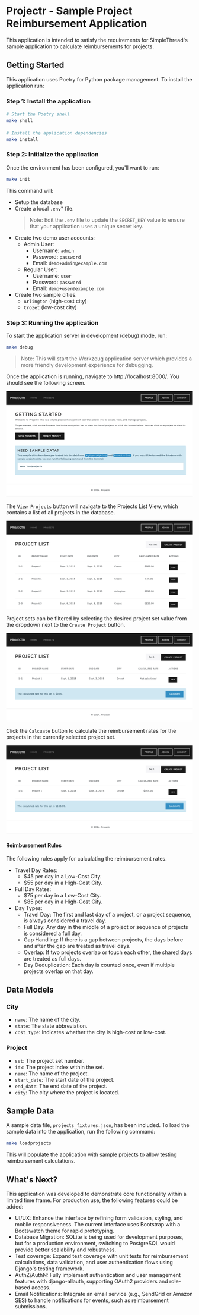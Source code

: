 # Projectr - Sample Project Reimbursement Application

This application is intended to satisfy the requirements for SimpleThread's sample application to calculate reimbursements for projects.

## Getting Started

This application uses Poetry for Python package management. To install the application run:


### Step 1: Install the application
```bash
# Start the Poetry shell
make shell

# Install the application dependencies
make install
```

### Step 2: Initialize the application
Once the environment has been configured, you'll want to run:
```bash
make init
```

This command will:
- Setup the database
- Create a local `.env`* file.
    > Note: Edit the `.env` file to update the `SECRET_KEY` value to ensure that your application uses a unique secret key.
- Create two demo user accounts:
    - Admin User:
        - Username: `admin`
        - Password: `password`
        - Email: `demo+admin@example.com`
    - Regular User:
        - Username: `user`
        - Password: `password`
        - Email: `demo+user@example.com`
- Create two sample cities.
    - `Arlington` (high-cost city)
    - `Crozet` (low-cost city)


### Step 3: Running the application
To start the application server in development (debug) mode, run:
```bash
make debug
```
> Note: This will start the Werkzeug application server which provides a more friendly development experience for debugging.

Once the application is running, navigate to http://localhost:8000/. You should see the following screen.

![Application Homepage](docs/homepage.png)

The `View Projects` button will navigate to the Projects List View, which contains a list of all projects in the database.

![Project List View - All Sets](docs/project_list.png)

Project sets can be filtered by selecting the desired project set value from the dropdown next to the `Create Project` button.

![Project List View - Set Selected](docs/project_view_empty.png)

Click the `Calcuate` button to calculate the reimbursement rates for the projects in the currently selected project set.

![Project List View - Calculate](docs/project_view_calculated.png)

#### Reimbursement Rules

The following rules apply for calculating the reimbursement rates.

- Travel Day Rates:
    - $45 per day in a Low-Cost City.
    - $55 per day in a High-Cost City.
- Full Day Rates:
    - $75 per day in a Low-Cost City.
    - $85 per day in a High-Cost City.
- Day Types:
    - Travel Day: The first and last day of a project, or a project sequence, is always considered a travel day.
    - Full Day: Any day in the middle of a project or sequence of projects is considered a full day.
    - Gap Handling: If there is a gap between projects, the days before and after the gap are treated as travel days.
    - Overlap: If two projects overlap or touch each other, the shared days are treated as full days.
    - Day Deduplication: Each day is counted once, even if multiple projects overlap on that day.

## Data Models

### City
- `name`: The name of the city.
- `state`: The state abbreviation.
- `cost_type`: Indicates whether the city is high-cost or low-cost.

### Project
- `set`: The project set number.
- `idx`: The project index within the set.
- `name`: The name of the project.
- `start_date`: The start date of the project.
- `end_date`: The end date of the project.
- `city`: The city where the project is located.

## Sample Data

A sample data file, `projects_fixtures.json`, has been included. To load the sample data into the application, run the following command:

```bash
make loadprojects
```

This will populate the application with sample projects to allow testing reimbursement calculations.

## What's Next?

This application was developed to demonstrate core functionality within a limited time frame. For production use, the following features could be added:

- UI/UX: Enhance the interface by refining form validation, styling, and mobile responsiveness. The current interface uses Bootstrap with a Bootswatch theme for rapid prototyping.
- Database Migration: SQLite is being used for development purposes, but for a production environment, switching to PostgreSQL would provide better scalability and robustness. 
- Test coverage: Expand test coverage with unit tests for reimbursement calculations, data validation, and user authentication flows using Django's testing framework.
- AuthZ/AuthN:  Fully implement authentication and user management features with django-allauth, supporting OAuth2 providers and role-based access.
- Email Notifications: Integrate an email service (e.g., SendGrid or Amazon SES) to handle notifications for events, such as reimbursement submissions.
